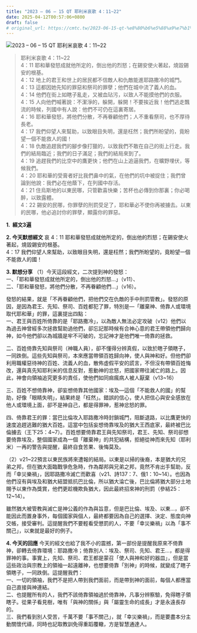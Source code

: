 ```yaml
---
title: "2023 – 06 – 15 QT 耶利米哀歌 4：11~22"
date: 2025-04-12T00:57:06+0800
draft: false
# original_url: https://cmtc.tw/2023-06-15-qt-%e8%80%b6%e5%88%a9%e7%b1%b3%e5%93%80%e6%ad%8c-4%ef%bc%9a1122
---
```


![2023 – 06 – 15 QT  耶利米哀歌 4：11\~22](/images/qt.jpg  "2023 – 06 – 15 QT  耶利米哀歌 4：11\~22")

> 耶利米哀歌 4：11\~22  
> 4：11 耶和華發怒成就他所定的，倒出他的烈怒；在錫安使火著起，燒毀錫安的根基。  
> 4：12 地上的君王和世上的居民都不信敵人和仇敵能進耶路撒冷的城門。  
> 4：13 這都因她先知的罪惡和祭司的罪孽；他們在城中流了義人的血。  
> 4：14 他們在街上如瞎子亂走，又被血玷污，以致人不能摸他們的衣服。  
> 4：15 人向他們喊著說：不潔淨的，躲開，躲開！不要挨近我！他們逃走飄流的時候，列國中有人說：他們不可仍在這裏寄居。  
> 4：16 耶和華發怒，將他們分散，不再眷顧他們；人不重看祭司，也不厚待長老。  
> 4：17 我們仰望人來幫助，以致眼目失明，還是枉然；我們所盼望的，竟盼望一個不能救人的國！  
> 4：18 仇敵追趕我們的腳步像打獵的，以致我們不敢在自己的街上行走。我們的結局臨近；我們的日子滿足；我們的結局來到了。  
> 4：19 追趕我們的比空中的鷹更快；他們在山上追逼我們，在曠野埋伏，等候我們。  
> 4：20 耶和華的受膏者好比我們鼻中的氣，在他們的坑中被捉住；我們曾論到他說：我們必在他蔭下，在列國中存活。  
> 4：21 住烏斯地的以東民哪，只管歡喜快樂；苦杯也必傳到你那裏；你必喝醉，以致露體。  
> 4：22 錫安的民哪，你罪孽的刑罰受足了，耶和華必不使你再被擄去。以東的民哪，他必追討你的罪孽，顯露你的罪惡。

**1.  經文3遍**

**2. 今天默想經文**
哀 4：11 耶和華發怒成就他所定的，倒出他的烈怒；在錫安使火著起，燒毀錫安的根基。  
4：17 我們仰望人來幫助，以致眼目失明，還是枉然；我們所盼望的，竟盼望一個不能救人的國！

**3. 默想分享**
（1）今天這段經文，二次提到神的發怒：  
一、「耶和華發怒成就他所定的，倒出他的烈怒…」（v11）、  
二、「耶和華發怒，將他們分散，不再眷顧他們…」（v16）。

發怒的結果，就是「不再眷顧他們，把他們交在仇敵的手中刑罰管教」。發怒的原因，是因為君王、先知、祭司、百姓都犯了罪，特別是—「離棄神、倚靠人或環境取代耶和華」的罪，這裏提出四點：  
一、君王與百姓所倚靠的是「耶路撒冷」，以為敵人無法必定攻破（v12）他們以為過去神曾經多次拯救幫助過他們，卻忘記那時候有合神心意的君王帶領他們歸向神，如今他們卻以為城牆是牢不可破的，忘記神才是他們唯一倚靠的拯救。

二、百姓倚靠先知與祭司（神職人員），卻不懂得分辨真假，以致於瞎子領瞎子，一同跌倒。這些先知與祭司，本來應當帶領百姓歸向神，使人與神和好。但他們卻利用職權惡待神的百姓、流義人的血，散佈虛假平安的謊言，不但沒有帶領百姓悔改，還與真先知耶利米的信息反對，惹動神的忿怒，把國家帶往滅亡的路上。因此，神會向領袖追究更多的責任，使他們如同痲瘋病人被人厭棄（v13\~16）

三、百姓不想倚靠神，卻妄想倚靠其他國家：埃及—這個「不能救人的國」的幫助，好像「眼睛失明」，結果終是「枉然」。錯誤的信心，使人把信心與安全感放在他人或環境上面，卻不是神自己，都是得罪神，惹神忿怒的罪。

四、倚靠君王的罪：當巴比倫攻入耶路撒冷時封鎖城門，阻斷退路，以比鷹更快的速度追趕逃難的猶大百姓。這當中包括妄想倚靠埃及的猶大王西底家，最終被巴比倫擄去（王下25：4\~7）。百姓想要倚靠君王與先知祭司，君王、先知、祭司卻想要倚靠埃及，整個國家成為一個「離棄神」的共犯結構，拒絕從神而來先知（耶利米）一再的警告與提醒，最終自食苦果、後悔莫及。

（2）v21\~22預言以東民族將來遭報的結局。以東是以掃的後裔，本是猶大的兄弟之邦，但在猶大面臨戰爭危急時，作為鄰邦與兄弟之邦，竟然不肯出手幫助，反而「幸災樂禍」，因耶路撒冷滅亡而歡喜（v21、詩137：7、俄1：10\~14）。也因為他們沒有與埃及和猶大結盟抵抗巴比倫，所以猶大淪亡後，巴比倫將猶大部分土地賜予以東作為獎賞，他們更趁機欺負猶大，因此最終招來神的刑罰（參結25：12\~14）。

雖然猶大被管教與滅亡是神公義的作為與旨意，但是巴比倫、埃及、以東…，卻不能因此而置身事外，每個國家與個人，最終都要因為自己的選擇、決定、態度向神交帳，接受審判。這提醒我們不要輕看受懲罰的人，不要「幸災樂禍」以為「事不關己」，以東就是最好的例子。

**4. 今天的回應**
今天的經文也給了我不小的震撼，第一部份是提醒我原來不倚靠神，卻轉去倚靠環境：耶路撒冷；倚靠別人：埃及、祭司、先知、君王…，都是得罪神的事。事實上，先知、祭司、君王都是蒙召「使人與神和好的器皿」，但是當這些政治與宗教上的領袖一起遠離神，也想要倚靠「別神」的時候，就變成了瞎子領瞎子，一同跌倒。這提醒我們：  
一、一切的領袖，我們不是把人帶到我們面前，而是帶到神的面前，每個人都應當自己直接與神連結。  
二、也提醒所有的人，我們不該倚靠領袖過於倚靠神，凡事分辨察驗，免得瞎子領瞎子。從果子看見樹，唯有「與神的關係」與「屬靈生命的成長」才是永遠長存的。  
三、我們看到別人受苦，千萬不要「事不關己」，就「幸災樂禍」，而是要盡本分主動關懷代禱，同時也記取教訓免得重蹈覆轍，方是智慧通達人。
